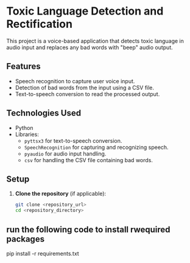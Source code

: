 # Toxic Language Detection and Rectification

This project is a voice-based application that detects toxic language in audio input and replaces any bad words with "beep" audio output.

## Features

- Speech recognition to capture user voice input.
- Detection of bad words from the input using a CSV file.
- Text-to-speech conversion to read the processed output.

## Technologies Used

- Python
- Libraries: 
  - `pyttsx3` for text-to-speech conversion.
  - `SpeechRecognition` for capturing and recognizing speech.
  - `pyaudio` for audio input handling.
  - `csv` for handling the CSV file containing bad words.

## Setup

1. **Clone the repository** (if applicable):

   ```bash
   git clone <repository_url>
   cd <repository_directory>
## run the following code to install rwequired packages 
pip install -r requirements.txt


